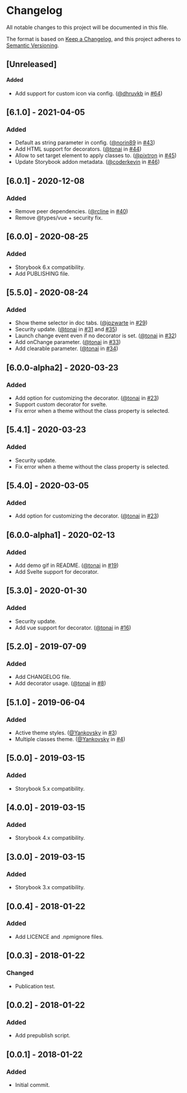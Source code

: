 # Changelog
All notable changes to this project will be documented in this file.

The format is based on [Keep a Changelog](https://keepachangelog.com/en/1.0.0/),
and this project adheres to [Semantic Versioning](https://semver.org/spec/v2.0.0.html).

## [Unreleased]
#### Added
- Add support for custom icon via config. ([@dhruvkb](https://github.com/https://github.com/norin89) in [#64](https://github.com/tonai/storybook-addon-themes/pull/64))

## [6.1.0] - 2021-04-05
### Added
- Default as string parameter in config. ([@norin89](https://github.com/https://github.com/norin89) in [#43](https://github.com/tonai/storybook-addon-themes/pull/43))
- Add HTML support for decorators. ([@tonai](https://github.com/https://github.com/tonai) in [#44](https://github.com/tonai/storybook-addon-themes/pull/44))
- Allow to set target element to apply classes to. ([@pixtron](https://github.com/https://github.com/pixtron) in [#45](https://github.com/tonai/storybook-addon-themes/pull/45))
- Update Storybook addon metadata. ([@coderkevin](https://github.com/https://github.com/coderkevin) in [#46](https://github.com/tonai/storybook-addon-themes/pull/46))

## [6.0.1] - 2020-12-08
### Added
- Remove peer dependencies. ([@rcline](https://github.com/https://github.com/rcline) in [#40](https://github.com/tonai/storybook-addon-themes/pull/40))
- Remove @types/vue + security fix.

## [6.0.0] - 2020-08-25
### Added
- Storybook 6.x compatibility.
- Add PUBLISHING file.

## [5.5.0] - 2020-08-24
### Added
- Show theme selector in doc tabs. ([@jpzwarte](https://github.com/jpzwarte) in [#29](https://github.com/tonai/storybook-addon-themes/pull/29))
- Security update.  ([@tonai](https://github.com/tonai) in [#31](https://github.com/tonai/storybook-addon-themes/pull/31) and [#35](https://github.com/tonai/storybook-addon-themes/pull/35))
- Launch change event even if no decorator is set. ([@tonai](https://github.com/tonai) in [#32](https://github.com/tonai/storybook-addon-themes/pull/32))
- Add onChange parameter. ([@tonai](https://github.com/tonai) in [#33](https://github.com/tonai/storybook-addon-themes/pull/33))
- Add clearable parameter. ([@tonai](https://github.com/tonai) in [#34](https://github.com/tonai/storybook-addon-themes/pull/34))

## [6.0.0-alpha2] - 2020-03-23
### Added
- Add option for customizing the decorator. ([@tonai](https://github.com/tonai) in [#23](https://github.com/tonai/storybook-addon-themes/pull/23))
- Support custom decorator for svelte.
- Fix error when a theme without the class property is selected.

## [5.4.1] - 2020-03-23
### Added
- Security update.
- Fix error when a theme without the class property is selected.

## [5.4.0] - 2020-03-05
### Added
- Add option for customizing the decorator. ([@tonai](https://github.com/tonai) in [#23](https://github.com/tonai/storybook-addon-themes/pull/23))

## [6.0.0-alpha1] - 2020-02-13
### Added
- Add demo gif in README. ([@tonai](https://github.com/tonai) in [#19](https://github.com/tonai/storybook-addon-themes/pull/19))
- Add Svelte support for decorator.

## [5.3.0] - 2020-01-30
### Added
- Security update.
- Add vue support for decorator. ([@tonai](https://github.com/tonai) in [#16](https://github.com/tonai/storybook-addon-themes/pull/16))

## [5.2.0] - 2019-07-09
### Added
- Add CHANGELOG file.
- Add decorator usage. ([@tonai](https://github.com/tonai) in [#8](https://github.com/tonai/storybook-addon-themes/pull/8))

## [5.1.0] - 2019-06-04
### Added
- Active theme styles. ([@Yankovsky](https://github.com/Yankovsky) in [#3](https://github.com/tonai/storybook-addon-themes/pull/3))
- Multiple classes theme. ([@Yankovsky](https://github.com/Yankovsky) in [#4](https://github.com/tonai/storybook-addon-themes/pull/4))

## [5.0.0] - 2019-03-15
### Added
- Storybook 5.x compatibility.

## [4.0.0] - 2019-03-15
### Added
- Storybook 4.x compatibility.

## [3.0.0] - 2019-03-15
### Added
- Storybook 3.x compatibility.

## [0.0.4] - 2018-01-22
### Added
- Add LICENCE and .npmignore files.

## [0.0.3] - 2018-01-22
### Changed
- Publication test.

## [0.0.2] - 2018-01-22
### Added
- Add prepublish script.

## [0.0.1] - 2018-01-22
### Added
- Initial commit.

